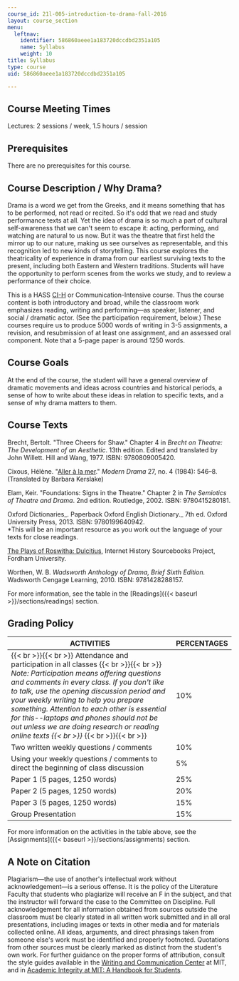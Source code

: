 ```yaml
---
course_id: 21l-005-introduction-to-drama-fall-2016
layout: course_section
menu:
  leftnav:
    identifier: 586860aeee1a183720dccdbd2351a105
    name: Syllabus
    weight: 10
title: Syllabus
type: course
uid: 586860aeee1a183720dccdbd2351a105

---
```


Course Meeting Times
--------------------

Lectures: 2 sessions / week, 1.5 hours / session

Prerequisites
-------------

There are no prerequisites for this course.

Course Description / Why Drama?
-------------------------------

Drama is a word we get from the Greeks, and it means something that has to be performed, not read or recited. So it's odd that we read and study performance texts at all. Yet the idea of drama is so much a part of cultural self-awareness that we can't seem to escape it: acting, performing, and watching are natural to us now. But it was the theatre that first held the mirror up to our nature, making us see ourselves as representable, and this recognition led to new kinds of storytelling. This course explores the theatricality of experience in drama from our earliest surviving texts to the present, including both Eastern and Western traditions. Students will have the opportunity to perform scenes from the works we study, and to review a performance of their choice.

This is a HASS [CI-H](http://web.mit.edu/commreq/index.html) or Communication-Intensive course. Thus the course content is both introductory and broad, while the classroom work emphasizes reading, writing and performing—as speaker, listener, and social / dramatic actor. (See the participation requirement, below.) These courses require us to produce 5000 words of writing in 3-5 assignments, a revision, and resubmission of at least one assignment, and an assessed oral component. Note that a 5-page paper is around 1250 words.

Course Goals
------------

At the end of the course, the student will have a general overview of dramatic movements and ideas across countries and historical periods, a sense of how to write about these ideas in relation to specific texts, and a sense of why drama matters to them.

Course Texts
------------

Brecht, Bertolt. "Three Cheers for Shaw." Chapter 4 in _Brecht on Theatre: The Development of an Aesthetic_. 13th edition. Edited and translated by John Willett. Hill and Wang, 1977. ISBN: 9780809005420.

Cixous, Hélène. "[Aller à la mer](https://muse.jhu.edu/article/498656)." _Modern Drama_ 27, no. 4 (1984): 546–8. (Translated by Barbara Kerslake)

Elam, Keir. "Foundations: Signs in the Theatre." Chapter 2 in _The Semiotics of Theatre and Drama_. 2nd edition. Routledge, 2002. ISBN: 9780415280181.[  
](http://books.google.com/books?id=dJCYI_OpaAkC&pg=PAfrontcover)

Oxford Dictionaries_. Paperback Oxford English Dictionary._ 7th ed. Oxford University Press, 2013. ISBN: 9780199640942.  
\*This will be an important resource as you work out the language of your texts for close readings.

[The Plays of Roswitha: Dulcitius](http://sourcebooks.fordham.edu/basis/roswitha-dulcitius.asp), Internet History Sourcebooks Project, Fordham University.

Worthen, W. B. _Wadsworth Anthology of Drama, Brief Sixth Edition._ Wadsworth Cengage Learning, 2010. ISBN: 9781428288157.

For more information, see the table in the [Readings]({{< baseurl >}}/sections/readings) section.

Grading Policy
--------------

| ACTIVITIES | PERCENTAGES |
| --- | --- |
|  {{< br >}}{{< br >}} Attendance and participation in all classes {{< br >}}{{< br >}} _Note: Participation means offering questions and comments in every class. If you don't like to talk, use the opening discussion period and your weekly writing to help you prepare something. Attention to each other is essential for this--laptops and phones should not be out unless we are doing research or reading online texts  {{< br >}}_ {{< br >}}{{< br >}}  | 10% |
| Two written weekly questions / comments | 10% |
| Using your weekly questions / comments to direct the beginning of class discussion | 5% |
| Paper 1 (5 pages, 1250 words) | 25% |
| Paper 2 (5 pages, 1250 words) | 20% |
| Paper 3 (5 pages, 1250 words) | 15% |
| Group Presentation | 15% 

For more information on the activities in the table above, see the [Assignments]({{< baseurl >}}/sections/assignments) section.

A Note on Citation
------------------

Plagiarism—the use of another's intellectual work without acknowledgement—is a serious offense. It is the policy of the Literature Faculty that students who plagiarize will receive an F in the subject, and that the instructor will forward the case to the Committee on Discipline. Full acknowledgement for all information obtained from sources outside the classroom must be clearly stated in all written work submitted and in all oral presentations, including images or texts in other media and for materials collected online. All ideas, arguments, and direct phrasings taken from someone else's work must be identified and properly footnoted. Quotations from other sources must be clearly marked as distinct from the student's own work. For further guidance on the proper forms of attribution, consult the style guides available in the [Writing and Communication Center](http://cmsw.mit.edu/writing-and-communication-center/) at MIT, and in [Academic Integrity at MIT: A Handbook for Students](http://integrity.mit.edu/).